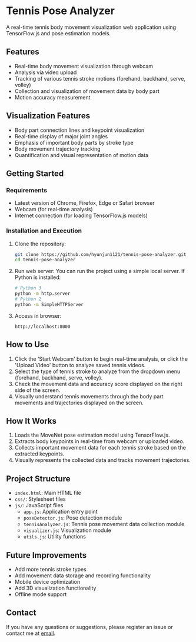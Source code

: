 # Tennis Pose Analyzer

A real-time tennis body movement visualization web application using TensorFlow.js and pose estimation models.

## Features

- Real-time body movement visualization through webcam
- Analysis via video upload
- Tracking of various tennis stroke motions (forehand, backhand, serve, volley)
- Collection and visualization of movement data by body part
- Motion accuracy measurement

## Visualization Features

- Body part connection lines and keypoint visualization
- Real-time display of major joint angles
- Emphasis of important body parts by stroke type
- Body movement trajectory tracking
- Quantification and visual representation of motion data

## Getting Started

### Requirements

- Latest version of Chrome, Firefox, Edge or Safari browser
- Webcam (for real-time analysis)
- Internet connection (for loading TensorFlow.js models)

### Installation and Execution

1. Clone the repository:
   ```bash
   git clone https://github.com/hyunjun1121/tennis-pose-analyzer.git
   cd tennis-pose-analyzer
   ```

2. Run web server:
   You can run the project using a simple local server.
   If Python is installed:
   ```bash
   # Python 3
   python -m http.server
   # Python 2
   python -m SimpleHTTPServer
   ```

3. Access in browser:
   ```
   http://localhost:8000
   ```

## How to Use

1. Click the 'Start Webcam' button to begin real-time analysis, or click the 'Upload Video' button to analyze saved tennis videos.
2. Select the type of tennis stroke to analyze from the dropdown menu (forehand, backhand, serve, volley).
3. Check the movement data and accuracy score displayed on the right side of the screen.
4. Visually understand tennis movements through the body part movements and trajectories displayed on the screen.

## How It Works

1. Loads the MoveNet pose estimation model using TensorFlow.js.
2. Extracts body keypoints in real-time from webcam or uploaded video.
3. Collects important movement data for each tennis stroke based on the extracted keypoints.
4. Visually represents the collected data and tracks movement trajectories.

## Project Structure

- `index.html`: Main HTML file
- `css/`: Stylesheet files
- `js/`: JavaScript files
  - `app.js`: Application entry point
  - `poseDetector.js`: Pose detection module
  - `tennisAnalyzer.js`: Tennis pose movement data collection module
  - `visualizer.js`: Visualization module
  - `utils.js`: Utility functions

## Future Improvements

- Add more tennis stroke types
- Add movement data storage and recording functionality
- Mobile device optimization
- Add 3D visualization functionality
- Offline mode support


## Contact

If you have any questions or suggestions, please register an issue or contact me at [email](mnb9227@gmail.com).
